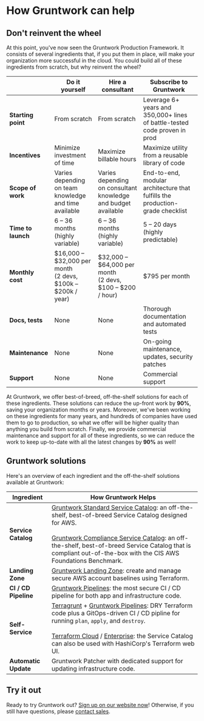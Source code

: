 # How Gruntwork can help

## Don't reinvent the wheel

At this point, you've now seen the Gruntwork Production Framework. It consists of several ingredients that, if you put
them in place, will make your organization more successful in the cloud. You could build all of these ingredients from
scratch, but why reinvent the wheel?

|                    | Do it yourself                                                 | Hire a consultant                                             | Subscribe to Gruntwork                                                        |
|--------------------|----------------------------------------------------------------|---------------------------------------------------------------|-------------------------------------------------------------------------------|
| **Starting point** | From scratch                                                   | From scratch                                                  | Leverage 6+ years and 350,000+ lines of battle-tested code proven in prod     |
| **Incentives**     | Minimize investment of time                                    | Maximize billable hours                                       | Maximize utility from a reusable library of code                              |
| **Scope of work**  | Varies depending on team knowledge and time available          | Varies depending on consultant knowledge and budget available | End-to-end, modular architecture that fulfills the production-grade checklist |
| **Time to launch** | 6 – 36 months<br/>(highly variable)                            | 6 – 36 months<br/>(highly variable)                           | 5 – 20 days<br/>(highly predictable)                                          |
| **Monthly cost**   | $16,000 – $32,000 per month<br/>(2 devs, $100k – $200k / year) | $32,000 – $64,000 per month<br/>(2 devs, $100 – $200 / hour)  | $795 per month                                                                |
| **Docs, tests**    | None                                                           | None                                                          | Thorough documentation and automated tests                                    |
| **Maintenance**    | None                                                           | None                                                          | On-going maintenance, updates, security patches                               |
| **Support**        | None                                                           | None                                                          | Commercial support                                                            |

At Gruntwork, we offer best-of-breed, off-the-shelf solutions for each of these ingredients. These solutions can
reduce the up-front work by **90%**, saving your organization months or years. Moreover, we've been working on these
ingredients for many years, and hundreds of companies have used them to go to production, so what we offer will be
higher quality than anything you build from scratch. Finally, we provide commercial maintenance and support for all
of these ingredients, so we can reduce the work to keep up-to-date with all the latest changes by **90%** as well!

## Gruntwork solutions

Here's an overview of each ingredient and the off-the-shelf solutions available at Gruntwork:

| Ingredient           | How Gruntwork Helps                                          |
| -------------------- | ------------------------------------------------------------ |
| **Service Catalog**  | [Gruntwork Standard Service Catalog](https://gruntwork.io/repos): an off-the-shelf, best-of-breed Service Catalog designed for AWS.<br/><br/>[Gruntwork Compliance Service Catalog](https://gruntwork.io/achieve-compliance/): an off-the-shelf, best-of-breed Service Catalog that is compliant out-of-the-box with the CIS AWS Foundations Benchmark. |
| **Landing Zone**     | [Gruntwork Landing Zone](https://gruntwork.io/landing-zone-for-aws/): create and manage secure AWS account baselines using Terraform. |
| **CI / CD Pipeline** | [Gruntwork Pipelines](https://gruntwork.io/pipelines/): the most secure CI / CD pipeline for both app and infrastructure code. |
| **Self-Service**     | [Terragrunt](https://terragrunt.gruntwork.io/) + [Gruntwork Pipelines](https://gruntwork.io/pipelines/): DRY Terraform code plus a GitOps-driven CI / CD pipline for running `plan`, `apply`, and `destroy`.<br/><br/>[Terraform Cloud](https://cloud.hashicorp.com/products/terraform) / [Enterprise](https://www.terraform.io/enterprise): the Service Catalog can also be used with HashiCorp's Terraform web UI. |
| **Automatic Update** | Gruntwork Patcher with dedicated support for updating infrastructure code. |                         |

## Try it out

Ready to try Gruntwork out? [Sign up on our website now](https://gruntwork.io/pricing/)! Otherwise, if you still have
questions, please [contact sales](https://gruntwork.io/contact/).


<!-- ##DOCS-SOURCER-START
{
  "sourcePlugin": "local-copier",
  "hash": "680b0acbfc7763840216253afa6e2a17"
}
##DOCS-SOURCER-END -->

